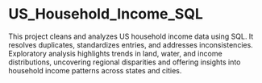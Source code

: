 # US_Household_Income_SQL
 This project cleans and analyzes US household income data using SQL. It resolves duplicates, standardizes entries, and addresses inconsistencies. Exploratory analysis highlights trends in land, water, and income distributions, uncovering regional disparities and offering insights into household income patterns across states and cities.
